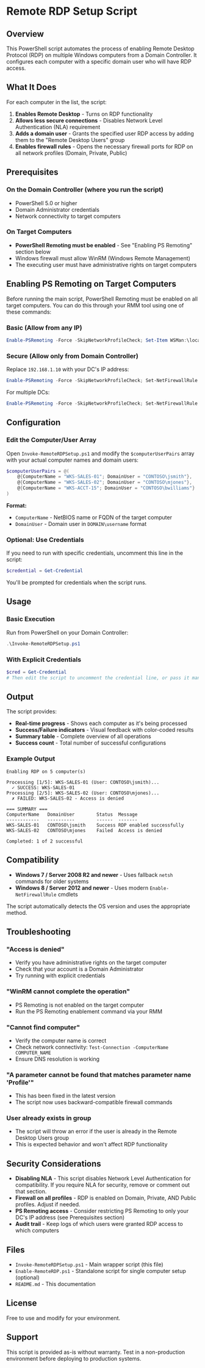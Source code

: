 # Remote RDP Setup Script

## Overview

This PowerShell script automates the process of enabling Remote Desktop Protocol (RDP) on multiple Windows computers from a Domain Controller. It configures each computer with a specific domain user who will have RDP access.

## What It Does

For each computer in the list, the script:

1. **Enables Remote Desktop** - Turns on RDP functionality
2. **Allows less secure connections** - Disables Network Level Authentication (NLA) requirement
3. **Adds a domain user** - Grants the specified user RDP access by adding them to the "Remote Desktop Users" group
4. **Enables firewall rules** - Opens the necessary firewall ports for RDP on all network profiles (Domain, Private, Public)

## Prerequisites

### On the Domain Controller (where you run the script)

- PowerShell 5.0 or higher
- Domain Administrator credentials
- Network connectivity to target computers

### On Target Computers

- **PowerShell Remoting must be enabled** - See "Enabling PS Remoting" section below
- Windows firewall must allow WinRM (Windows Remote Management)
- The executing user must have administrative rights on target computers

## Enabling PS Remoting on Target Computers

Before running the main script, PowerShell Remoting must be enabled on all target computers. You can do this through your RMM tool using one of these commands:

### Basic (Allow from any IP)

```powershell
Enable-PSRemoting -Force -SkipNetworkProfileCheck; Set-Item WSMan:\localhost\Client\TrustedHosts -Value "*" -Force
```

### Secure (Allow only from Domain Controller)

Replace `192.168.1.10` with your DC's IP address:

```powershell
Enable-PSRemoting -Force -SkipNetworkProfileCheck; Set-NetFirewallRule -Name "WINRM-HTTP-In-TCP" -RemoteAddress "192.168.1.10"
```

For multiple DCs:

```powershell
Enable-PSRemoting -Force -SkipNetworkProfileCheck; Set-NetFirewallRule -Name "WINRM-HTTP-In-TCP" -RemoteAddress @("192.168.1.10","192.168.1.11")
```

## Configuration

### Edit the Computer/User Array

Open `Invoke-RemoteRDPSetup.ps1` and modify the `$computerUserPairs` array with your actual computer names and domain users:

```powershell
$computerUserPairs = @(
    @{ComputerName = "WKS-SALES-01"; DomainUser = "CONTOSO\jsmith"},
    @{ComputerName = "WKS-SALES-02"; DomainUser = "CONTOSO\mjones"},
    @{ComputerName = "WKS-ACCT-15"; DomainUser = "CONTOSO\bwilliams"}
)
```

**Format:**
- `ComputerName` - NetBIOS name or FQDN of the target computer
- `DomainUser` - Domain user in `DOMAIN\username` format

### Optional: Use Credentials

If you need to run with specific credentials, uncomment this line in the script:

```powershell
$credential = Get-Credential
```

You'll be prompted for credentials when the script runs.

## Usage

### Basic Execution

Run from PowerShell on your Domain Controller:

```powershell
.\Invoke-RemoteRDPSetup.ps1
```

### With Explicit Credentials

```powershell
$cred = Get-Credential
# Then edit the script to uncomment the credential line, or pass it manually
```

## Output

The script provides:

- **Real-time progress** - Shows each computer as it's being processed
- **Success/Failure indicators** - Visual feedback with color-coded results
- **Summary table** - Complete overview of all operations
- **Success count** - Total number of successful configurations

### Example Output

```
Enabling RDP on 5 computer(s)

Processing [1/5]: WKS-SALES-01 (User: CONTOSO\jsmith)...
  ✓ SUCCESS: WKS-SALES-01
Processing [2/5]: WKS-SALES-02 (User: CONTOSO\mjones)...
  ✗ FAILED: WKS-SALES-02 - Access is denied

=== SUMMARY ===
ComputerName   DomainUser        Status  Message
------------   ----------        ------  -------
WKS-SALES-01   CONTOSO\jsmith    Success RDP enabled successfully
WKS-SALES-02   CONTOSO\mjones    Failed  Access is denied

Completed: 1 of 2 successful
```

## Compatibility

- **Windows 7 / Server 2008 R2 and newer** - Uses fallback `netsh` commands for older systems
- **Windows 8 / Server 2012 and newer** - Uses modern `Enable-NetFirewallRule` cmdlets

The script automatically detects the OS version and uses the appropriate method.

## Troubleshooting

### "Access is denied"
- Verify you have administrative rights on the target computer
- Check that your account is a Domain Administrator
- Try running with explicit credentials

### "WinRM cannot complete the operation"
- PS Remoting is not enabled on the target computer
- Run the PS Remoting enablement command via your RMM

### "Cannot find computer"
- Verify the computer name is correct
- Check network connectivity: `Test-Connection -ComputerName COMPUTER_NAME`
- Ensure DNS resolution is working

### "A parameter cannot be found that matches parameter name 'Profile'"
- This has been fixed in the latest version
- The script now uses backward-compatible firewall commands

### User already exists in group
- The script will throw an error if the user is already in the Remote Desktop Users group
- This is expected behavior and won't affect RDP functionality

## Security Considerations

- **Disabling NLA** - This script disables Network Level Authentication for compatibility. If you require NLA for security, remove or comment out that section.
- **Firewall on all profiles** - RDP is enabled on Domain, Private, AND Public profiles. Adjust if needed.
- **PS Remoting access** - Consider restricting PS Remoting to only your DC's IP address (see Prerequisites section)
- **Audit trail** - Keep logs of which users were granted RDP access to which computers

## Files

- `Invoke-RemoteRDPSetup.ps1` - Main wrapper script (this file)
- `Enable-RemoteRDP.ps1` - Standalone script for single computer setup (optional)
- `README.md` - This documentation

## License

Free to use and modify for your environment.

## Support

This script is provided as-is without warranty. Test in a non-production environment before deploying to production systems.
